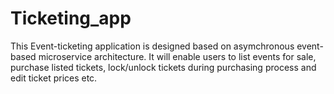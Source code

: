 # Ticketing_app
This Event-ticketing application is designed based on asymchronous event-based microservice architecture. It will enable users to list events for sale,
purchase listed tickets, lock/unlock tickets during purchasing process and edit ticket prices etc. 
